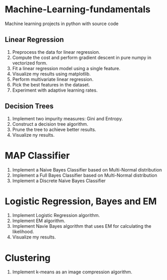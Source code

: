 # Machine-Learning-fundamentals

Machine learning projects in python with source code

## Linear Regression

1. Preprocess the data for linear regression.
2. Compute the cost and perform gradient descent in pure numpy in vectorized form.
3. Fit a linear regression model using a single feature.
4. Visualize my results using matplotlib.
5. Perform multivariate linear regression.
6. Pick the best features in the dataset.
7. Experiment with adaptive learning rates.

## Decision Trees

1. Implement two impurity measures: Gini and Entropy.
2. Construct a decision tree algorithm.
3. Prune the tree to achieve better results.
4. Visualize ny results.

# MAP Classifier

1. Implement a Naive Bayes Classifier based on Multi-Normal distribution
2. Implement a Full Bayes Classifier based on Multi-Normal distribution
3. Implement a Discrete Naive Bayes Classifier

# Logistic Regression, Bayes and EM

1. Implement Logistic Regression algorithm.
2. Implement EM algorithm.
3. Implement Navie Bayes algorithm that uses EM for calculating the likelihood.
4. Visualize my results.

# Clustering

1. Implement k-means as an image compression algorithm.
